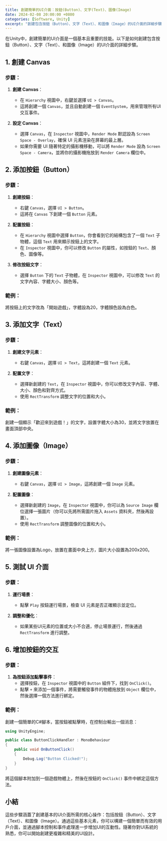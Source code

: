 ```yaml
---
title: 創建簡單的UI介面：按鈕(Button)、文字(Text)、圖像(Image)
date: 2024-02-08 20:00:00 +0800
categories: [Software, Unity]
excerpt: "創建包含按鈕（Button）、文字（Text）、和圖像（Image）的UI介面的詳細步驟"
---
```


在Unity中，創建簡單的UI介面是一個基本且重要的技能。以下是如何創建包含按鈕（Button）、文字（Text）、和圖像（Image）的UI介面的詳細步驟。

## **1. 創建 Canvas**

### **步驟**：
1. **創建 Canvas**：
   - 在 `Hierarchy` 視圖中，右鍵並選擇 `UI > Canvas`。
   - 這將創建一個 `Canvas`，並且自動創建一個 `EventSystem`，用來管理所有UI交互事件。

2. **設定 Canvas**：
   - 選擇 `Canvas`，在 `Inspector` 視圖中，`Render Mode` 默認設為 `Screen Space - Overlay`，確保 UI 元素渲染在屏幕的最上層。
   - 如果你需要 UI 隨著特定的攝影機移動，可以將 `Render Mode` 設為 `Screen Space - Camera`，並將你的攝影機拖放到 `Render Camera` 欄位中。

## **2. 添加按鈕（Button）**

### **步驟**：
1. **創建按鈕**：
   - 右鍵 `Canvas`，選擇 `UI > Button`。
   - 這將在 `Canvas` 下創建一個 `Button` 元素。

2. **配置按鈕**：
   - 在 `Hierarchy` 視圖中選擇 `Button`，你會看到它的結構包含了一個 `Text` 子物體，這個 `Text` 用來顯示按鈕上的文字。
   - 在 `Inspector` 視圖中，你可以修改 `Button` 的屬性，如按鈕的 `Text`、顏色、圖像等。

3. **修改按鈕文字**：
   - 選擇 `Button` 下的 `Text` 子物體，在 `Inspector` 視圖中，可以修改 `Text` 的文字內容、字體大小、顏色等。

### **範例**：
將按鈕上的文字改為「開始遊戲」，字體設為20，字體顏色設為白色。

## **3. 添加文字（Text）**

### **步驟**：
1. **創建文字元素**：
   - 右鍵 `Canvas`，選擇 `UI > Text`，這將創建一個 `Text` 元素。

2. **配置文字**：
   - 選擇新創建的 `Text`，在 `Inspector` 視圖中，你可以修改文字內容、字體、大小、顏色和對齊方式。
   - 使用 `RectTransform` 調整文字的位置和大小。

### **範例**：
創建一個顯示「歡迎來到遊戲！」的文字，設置字體大小為30，並將文字放置在畫面頂部中央。

## **4. 添加圖像（Image）**

### **步驟**：
1. **創建圖像元素**：
   - 右鍵 `Canvas`，選擇 `UI > Image`，這將創建一個 `Image` 元素。

2. **配置圖像**：
   - 選擇新創建的 `Image`，在 `Inspector` 視圖中，你可以為 `Source Image` 欄位選擇一張圖片（你可以先將所需圖片拖入 `Assets` 資料夾，然後再設置）。
   - 使用 `RectTransform` 調整圖像的位置和大小。

### **範例**：
將一張圖像設置為Logo，放置在畫面中央上方，圖片大小設置為200x200。

## **5. 測試 UI 介面**

### **步驟**：
1. **運行場景**：
   - 點擊 `Play` 按鈕運行場景，檢查 UI 元素是否正確顯示並定位。
   
2. **調整和優化**：
   - 如果某些UI元素的位置或大小不合適，停止場景運行，然後通過 `RectTransform` 進行調整。

## **6. 增加按鈕的交互**

### **步驟**：
1. **為按鈕添加點擊事件**：
   - 選擇按鈕，在 `Inspector` 視圖中的 `Button` 組件下，找到 `OnClick()`。
   - 點擊 `+` 來添加一個事件，將需要觸發事件的物體拖放到 `Object` 欄位中，然後選擇一個方法進行綁定。

### **範例**：
創建一個簡單的C#腳本，當按鈕被點擊時，在控制台輸出一個消息：

```csharp
using UnityEngine;

public class ButtonClickHandler : MonoBehaviour
{
    public void OnButtonClick()
    {
        Debug.Log("Button Clicked!");
    }
}
```

將這個腳本附加到一個遊戲物體上，然後在按鈕的 `OnClick()` 事件中綁定這個方法。

## **小結**

這些步驟涵蓋了創建基本的UI介面所需的核心操作：包括按鈕（Button）、文字（Text）、和圖像（Image）。通過這些基本元素，你可以構建一個簡單而有效的用戶介面，並通過腳本控制和事件處理進一步增加UI的互動性。隨著你對UI系統的熟悉，你可以開始創建更複雜和精美的UI設計。
